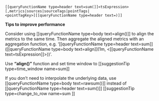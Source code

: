 ```
[[queryFunctionName type=header text=sum(]]<tsExpression>
[,metrics|sources|sourceTags|pointTags|
<pointTagKey>][[queryFunctionName type=header text=)]]
```

**Tips to improve performance**

Consider using [[queryFunctionName type=body text=align()]] to align the metrics to the same time. Then aggregate the aligned metrics with an aggregation function, e.g. ‘[[queryFunctionName type=header text=sum]]([[queryFunctionName type=body text=align]](1m, <[[queryFunctionName text=tsExpression]]>))’.

Use **“align()”** function and set time window to
[[suggestionTip type=time_window name=sum]]

If you don’t need to interpolate the underlying data, use [[queryFunctionName type=body text=rawsum()]] instead of [[queryFunctionName type=header text=sum()]]
[[suggestionTip type=change_to_row name=sum ]]